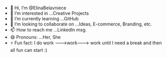 - 👋 Hi, I’m @ElinaBelavniece
- 👀 I’m interested in ...Creative Projects
- 🌱 I’m currently learning ...GitHub
- 💞️ I’m looking to collaborate on ...Ideas, E-commerce, Branding, etc.
- 📫 How to reach me ...LinkedIn msg.
- 😄 Pronouns: ...Her, She
- ⚡ Fun fact: I do work --->work---> work until I need a break and then all fun can start :)

<!---
ElinaBelavniece/ElinaBelavniece is a ✨ special ✨ repository because its `README.md` (this file) appears on your GitHub profile.
You can click the Preview link to take a look at your changes.
--->
